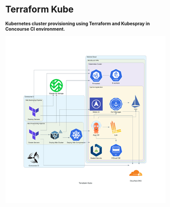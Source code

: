# Terraform Kube

**Kubernetes cluster provisioning using Terraform and Kubespray in Concourse CI environment.**

![alt](architecture/terraform_kube.png)

